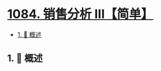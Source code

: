 # [1084. 销售分析 III【简单】](https://github.com/Tdahuyou/TNotes.leetcode/tree/main/notes/1084.%20%E9%94%80%E5%94%AE%E5%88%86%E6%9E%90%20III%E3%80%90%E7%AE%80%E5%8D%95%E3%80%91)

<!-- region:toc -->

- [1. 📝 概述](#1--概述)

<!-- endregion:toc -->

## 1. 📝 概述
